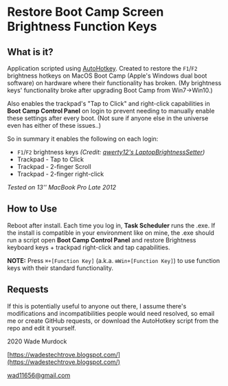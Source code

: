 # Restore Boot Camp Screen Brightness Function Keys

## What is it? ##

Application scripted using [AutoHotkey](https://www.autohotkey.com/). Created to restore the `F1`/`F2` brightness hotkeys on MacOS Boot Camp (Apple&#39;s Windows dual boot software) on hardware where their functionality has broken. (My brightness keys&#39; functionality broke after upgrading Boot Camp from Win7→Win10.)

Also enables the trackpad&#39;s &quot;Tap to Click&quot; and right-click capabilities in **Boot Camp Control Panel** on login to prevent needing to manually enable these settings after every boot. (Not sure if anyone else in the universe even has either of these issues..)

So in summary it enables the following on each login:

* `F1`/`F2` brightness keys *(Credit: [qwerty12's LaptopBrightnessSetter](https://github.com/qwerty12/AutoHotkeyScripts/tree/master/LaptopBrightnessSetter))*
* Trackpad - Tap to Click
* Trackpad - 2-finger Scroll
* Trackpad - 2-finger right-click

*Tested on 13&#39;&#39; MacBook Pro Late 2012*

## How to Use ##

Reboot after install. Each time you log in, **Task Scheduler** runs the .exe. If the install is compatible in your environment like on mine, the .exe should run a script open **Boot Camp Control Panel** and restore Brightness keyboard keys + trackpad right-click and tap capabilities.

**NOTE:** Press `⌘+[Function Key]` (a.k.a. `⊞Win+[Function Key]`) to use function keys with their standard functionality.

## Requests ##

If this is potentially useful to anyone out there, I assume there&#39;s modifications and incompatibilities people would need resolved, so email me or create GitHub requests, or download the AutoHotkey script from the repo and edit it yourself.


2020 Wade Murdock

[https://wadestechtrove.blogspot.com/](https://wadestechtrove.blogspot.com/)

wad11656@gmail.com
